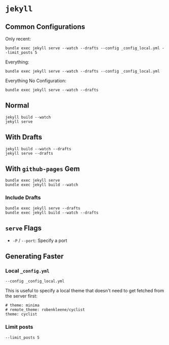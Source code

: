 # `jekyll`

## Common Configurations

Only recent:

	bundle exec jekyll serve --watch --drafts --config _config_local.yml --limit_posts 5

Everything:

	bundle exec jekyll serve --watch --drafts --config _config_local.yml

Everything No Configuration:

	bundle exec jekyll serve --watch --drafts

## Normal

	jekyll build --watch
	jekyll serve

## With Drafts

	jekyll build --watch --drafts
	jekyll serve --drafts

## With `github-pages` Gem

	bundle exec jekyll serve
	bundle exec jekyll build --watch

### Include Drafts

	bundle exec jekyll serve --drafts
	bundle exec jekyll build --watch --drafts

## `serve` Flags

- `-P` / `--port`: Specify a port

## Generating Faster

### Local `_config.yml`

	--config _config_local.yml

This is useful to specify a local theme that doesn't need to get fetched from the server first:

	# theme: minima
	# remote_theme: robenkleene/cyclist
	theme: cyclist

### Limit posts

	--limit_posts 5
